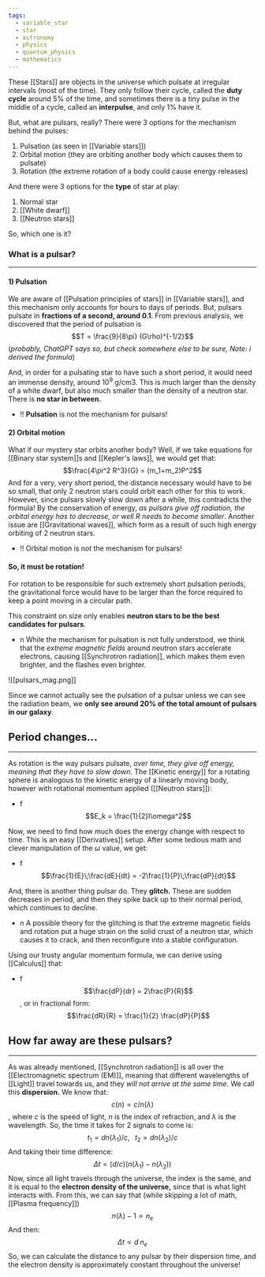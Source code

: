 ```yaml
---
tags:
  - variable_star
  - star
  - astronomy
  - physics
  - quantum_physics
  - mathematics
---
```

These [[Stars]] are objects in the universe which pulsate at irregular intervals (most of the time). They only follow their cycle, called the **duty cycle** around 5% of the time, and sometimes there is a tiny pulse in the middle of a cycle, called an **interpulse**, and only 1% have it.

But, what are pulsars, really?
There were 3 options for the mechanism behind the pulses:
1) Pulsation (as seen in [[Variable stars]])
2) Orbital motion (they are orbiting another body which causes them to pulsate)
3) Rotation (the extreme rotation of a body could cause energy releases)

And there were 3 options for the **type** of star at play:
1) Normal star 
2) [[White dwarf]]
3) [[Neutron stars]]

So, which one is it?

### What is a pulsar?
---
#### 1) Pulsation
We are aware of [[Pulsation principles of stars]] in [[Variable stars]], and this mechanism only accounts for hours to days of periods. But, pulsars pulsate in **fractions of a second, around 0.1**. From previous analysis, we discovered that the period of pulsation is $$T = \frac{9}{8\pi} (G\rho)^{-1/2}$$
(*probably, ChatGPT says so, but check somewhere else to be sure, Note: i derived the formula*)

And, in order for a pulsating star to have such a short period, it would need an immense density, around $10^9$ g/cm3. This is much larger than the density of a white dwarf, but also much smaller than the density of a neutron star. There is **no star in between.**
- !! **Pulsation** is not the mechanism for pulsars!

#### 2) Orbital motion
What if our mystery star orbits another body?
Well, if we take equations for [[Binary star system]]s and [[Kepler's laws]], we would get that:$$\frac{4\pi^2 R^3}{G} = (m_1+m_2)P^2$$
And for a very, very short period, the distance necessary would have to be so small, that only 2 neutron stars could orbit each other for this to work. However, since pulsars slowly slow down after a while, this contradicts the formula! By the conservation of energy, *as pulsars give off radiation, the orbital energy has to decrease, or well R needs to become smaller*. Another issue are [[Gravitational waves]], which form as a result of such high energy orbiting of 2 neutron stars. 
- !! Orbital motion is not the mechanism for pulsars!
#### So, it must be rotation!
For rotation to be responsible for such extremely short pulsation periods, the gravitational force would have to be larger than the force required to keep a point moving in a circular path. 

This constraint on size only enables **neutron stars to be the best candidates for pulsars**. 

- n While the mechanism for pulsation is not fully understood, we think that the *extreme magnetic fields* around neutron stars accelerate electrons, causing [[Synchrotron radiation]], which makes them even brighter, and the flashes even brighter.

![[pulsars_mag.png]]

Since we cannot actually see the pulsation  of a pulsar unless we can see the radiation beam, we **only see around 20% of the total amount of pulsars in our galaxy**. 


## Period changes...
---
As rotation is the way pulsars pulsate, *over time, they give off energy, meaning that they have to slow down.* The [[Kinetic energy]] for a rotating sphere is analogous to the kinetic energy of a linearly moving body, however with rotational momentum applied ([[Neutron stars]]):
- f $$E_k = \frac{1}{2}I\omega^2$$

Now, we need to find how much does the energy change with respect to time. This is an easy [[Derivatives]] setup. After some tedious math and clever manipulation of the $\omega$ value, we get:
- f $$\frac{1}{E}\;\frac{dE}{dt} = -2\frac{1}{P}\;\frac{dP}{dt}$$

And, there is another thing pulsar do. They **glitch.** These are sudden decreases in period, and then they spike back up to their normal period, which continues to decline. 
- n A possible theory for the glitching is that the extreme magnetic fields and rotation put a huge strain on the solid crust of a neutron star, which causes it to crack, and then reconfigure into a stable configuration. 

Using our trusty angular momentum formula, we can derive using [[Calculus]] that:
- f $$\frac{dP}{dr} = 2\frac{P}{R}$$, or in fractional form: $$\frac{dR}{R} = \frac{1}{2} \frac{dP}{P}$$

## How far away are these pulsars?
---
As was already mentioned, [[Synchrotron radiation]] is all over the [[Electromagnetic spectrum (EM)]], meaning that different wavelengths of [[Light]] travel towards us, and they *will not arrive at the same time.* We call this **dispersion.** We know that:$$c(n) = c/n(\lambda)$$, where $c$ is the speed of light, $n$ is the index of refraction, and $\lambda$ is the wavelength. So, the time it takes for 2 signals to come is:$$t_1 = dn(\lambda_1)/c,\;\;\;t_2 = dn(\lambda_2)/c$$
And taking their time difference:$$\Delta t = (d/c)(n(\lambda_1) - n(\lambda_2))$$
Now, since all light travels through the universe, the index is the same, and it is equal to the **electron density of the universe,** since that is what light interacts with. From this, we can say that (while skipping a lot of math, [[Plasma frequency]])$$n(\lambda) - 1 \propto n_e$$
And then:$$\Delta t \propto d\;n_e$$
So, we can calculate the distance to any pulsar by their dispersion time, and the electron density is approximately constant throughout the universe!



